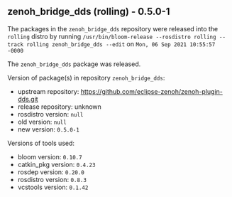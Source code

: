 ## zenoh_bridge_dds (rolling) - 0.5.0-1

The packages in the `zenoh_bridge_dds` repository were released into the `rolling` distro by running `/usr/bin/bloom-release --rosdistro rolling --track rolling zenoh_bridge_dds --edit` on `Mon, 06 Sep 2021 10:55:57 -0000`

The `zenoh_bridge_dds` package was released.

Version of package(s) in repository `zenoh_bridge_dds`:

- upstream repository: https://github.com/eclipse-zenoh/zenoh-plugin-dds.git
- release repository: unknown
- rosdistro version: `null`
- old version: `null`
- new version: `0.5.0-1`

Versions of tools used:

- bloom version: `0.10.7`
- catkin_pkg version: `0.4.23`
- rosdep version: `0.20.0`
- rosdistro version: `0.8.3`
- vcstools version: `0.1.42`


